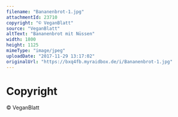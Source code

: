```yaml
---
filename: "Bananenbrot-1.jpg"
attachmentId: 23710
copyright: "© VeganBlatt"
source: "VeganBlatt"
altText: "Bananenbrot mit Nüssen"
width: 1800
height: 1125
mimeType: "image/jpeg"
uploadDate: "2017-11-29 13:17:02"
originalUrl: "https://bxq4fb.myraidbox.de/i/Bananenbrot-1.jpg"
---
```


# Copyright

© VeganBlatt

